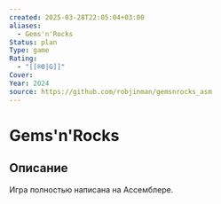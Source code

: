 ```yaml
---
created: 2025-03-28T22:05:04+03:00
aliases:
  - Gems'n'Rocks
Status: plan
Type: game
Rating:
  - "[[®️0|G]]"
Cover:
Year: 2024
source: https://github.com/robjinman/gemsnrocks_asm
---
```


# Gems'n'Rocks





## Описание

Игра полностью написана на Ассемблере.

